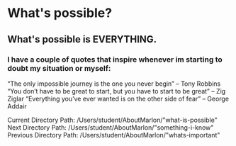  # What's possible? 
## What's possible is EVERYTHING. 
### I have a couple of quotes that inspire whenever im starting to doubt my situation or myself:
“The only impossible journey is the one you never begin” – Tony Robbins
“You don’t have to be great to start, but you have to start to be great” – Zig Ziglar
“Everything you’ve ever wanted is on the other side of fear” – George Addair

Current Directory Path: /Users/student/AboutMarlon/"what-is-possible"
Next Directory Path: /Users/student/AboutMarlon/"something-i-know"
Previous Directory Path: /Users/student/AboutMarlon/"whats-important"
